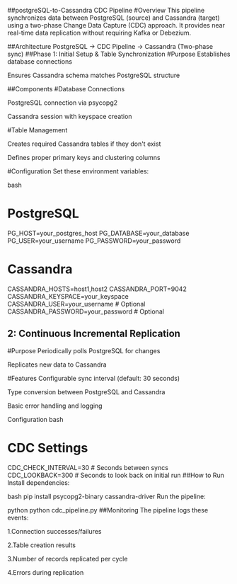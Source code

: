 
##postgreSQL-to-Cassandra CDC Pipeline
#Overview
This pipeline synchronizes data between PostgreSQL (source) and Cassandra (target) using a two-phase Change Data Capture (CDC) approach. It provides near real-time data replication without requiring Kafka or Debezium.

##Architecture
PostgreSQL → CDC Pipeline → Cassandra
           (Two-phase sync)
##Phase 1: Initial Setup & Table Synchronization
#Purpose
Establishes database connections

Ensures Cassandra schema matches PostgreSQL structure

##Components
#Database Connections

PostgreSQL connection via psycopg2

Cassandra session with keyspace creation

#Table Management

Creates required Cassandra tables if they don't exist

Defines proper primary keys and clustering columns

#Configuration
Set these environment variables:

bash
# PostgreSQL
PG_HOST=your_postgres_host
PG_DATABASE=your_database
PG_USER=your_username
PG_PASSWORD=your_password

# Cassandra
CASSANDRA_HOSTS=host1,host2
CASSANDRA_PORT=9042
CASSANDRA_KEYSPACE=your_keyspace
CASSANDRA_USER=your_username  # Optional
CASSANDRA_PASSWORD=your_password  # Optional
## 2: Continuous Incremental Replication
#Purpose
Periodically polls PostgreSQL for changes

Replicates new data to Cassandra

#Features
Configurable sync interval (default: 30 seconds)

Type conversion between PostgreSQL and Cassandra

Basic error handling and logging

Configuration
bash
# CDC Settings
CDC_CHECK_INTERVAL=30  # Seconds between syncs
CDC_LOOKBACK=300  # Seconds to look back on initial run
##How to Run
Install dependencies:

bash
pip install psycopg2-binary cassandra-driver
Run the pipeline:

python
python cdc_pipeline.py
##Monitoring
The pipeline logs these events:

1.Connection successes/failures

2.Table creation results

3.Number of records replicated per cycle

4.Errors during replication

